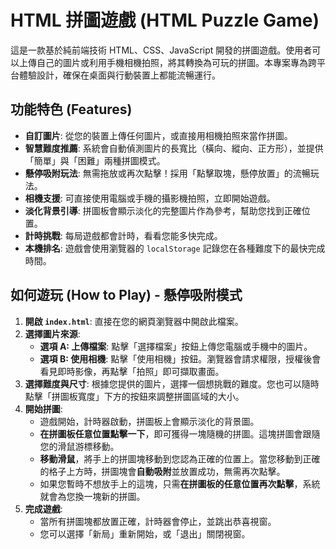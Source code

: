 # HTML 拼圖遊戲 (HTML Puzzle Game)

這是一款基於純前端技術 HTML、CSS、JavaScript 開發的拼圖遊戲。使用者可以上傳自己的圖片或利用手機相機拍照，將其轉換為可玩的拼圖。本專案專為跨平台體驗設計，確保在桌面與行動裝置上都能流暢運行。

## 功能特色 (Features)

- **自訂圖片**: 從您的裝置上傳任何圖片，或直接用相機拍照來當作拼圖。
- **智慧難度推薦**: 系統會自動偵測圖片的長寬比（橫向、縱向、正方形），並提供「簡單」與「困難」兩種拼圖模式。
- **懸停吸附玩法**: 無需拖放或再次點擊！採用「點擊取塊，懸停放置」的流暢玩法。
- **相機支援**: 可直接使用電腦或手機的攝影機拍照，立即開始遊戲。
- **淡化背景引導**: 拼圖板會顯示淡化的完整圖片作為參考，幫助您找到正確位置。
- **計時挑戰**: 每局遊戲都會計時，看看您能多快完成。
- **本機排名**: 遊戲會使用瀏覽器的 `localStorage` 記錄您在各種難度下的最快完成時間。

## 如何遊玩 (How to Play) - 懸停吸附模式

1.  **開啟 `index.html`**: 直接在您的網頁瀏覽器中開啟此檔案。
2.  **選擇圖片來源**:
    *   **選項 A: 上傳檔案**: 點擊「選擇檔案」按鈕上傳您電腦或手機中的圖片。
    *   **選項 B: 使用相機**: 點擊「使用相機」按鈕。瀏覽器會請求權限，授權後會看見即時影像，再點擊「拍照」即可擷取畫面。
3.  **選擇難度與尺寸**: 根據您提供的圖片，選擇一個想挑戰的難度。您也可以隨時點擊「拼圖板寬度」下方的按鈕來調整拼圖區域的大小。
4.  **開始拼圖**:
    - 遊戲開始，計時器啟動，拼圖板上會顯示淡化的背景圖。
    - **在拼圖板任意位置點擊一下**，即可獲得一塊隨機的拼圖。這塊拼圖會跟隨您的滑鼠游標移動。
    - **移動滑鼠**，將手上的拼圖塊移動到您認為正確的位置上。當您移動到正確的格子上方時，拼圖塊會**自動吸附**並放置成功，無需再次點擊。
    - 如果您暫時不想放手上的這塊，只需**在拼圖板的任意位置再次點擊**，系統就會為您換一塊新的拼圖。
4.  **完成遊戲**:
    - 當所有拼圖塊都放置正確，計時器會停止，並跳出恭喜視窗。
    - 您可以選擇「新局」重新開始，或「退出」關閉視窗。
